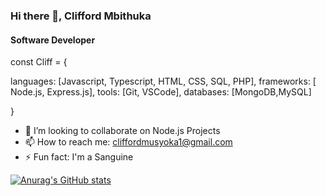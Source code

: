 ### Hi there 👋, Clifford Mbithuka
#### Software Developer

const Cliff = {

  languages: [Javascript, Typescript, HTML, CSS, SQL, PHP],
  frameworks: [ Node.js, Express.js],
  tools: [Git, VSCode],
  databases: [MongoDB,MySQL]

}

- 👯 I’m looking to collaborate on Node.js Projects 
- 📫 How to reach me: cliffordmusyoka1@gmail.com 
- ⚡ Fun fact: I'm a Sanguine 

[![Anurag's GitHub stats](https://github-readme-stats.vercel.app/api?username=Cliff-Mbithuka)](https://github.com/anuraghazra/github-readme-stats)
<!---
Cliff-Mbithuka/Cliff-Mbithuka is a ✨ special ✨ repository because its `README.md` (this file) appears on your GitHub profile.
You can click the Preview link to take a look at your changes.
--->
